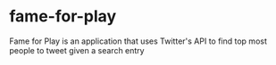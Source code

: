 # fame-for-play
Fame for Play is an application that uses Twitter's API to find top most people to tweet given a search entry
